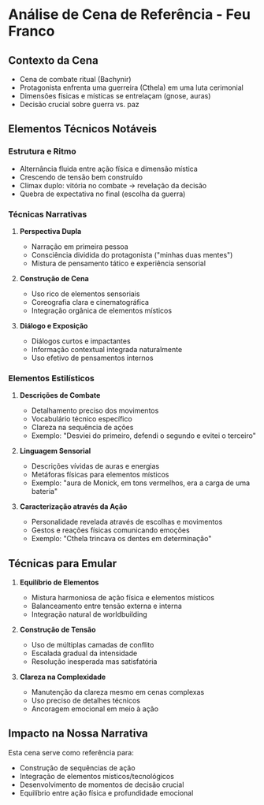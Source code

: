 # Análise de Cena de Referência - Feu Franco

## Contexto da Cena
- Cena de combate ritual (Bachynir)
- Protagonista enfrenta uma guerreira (Cthela) em uma luta cerimonial
- Dimensões físicas e místicas se entrelaçam (gnose, auras)
- Decisão crucial sobre guerra vs. paz

## Elementos Técnicos Notáveis

### Estrutura e Ritmo
- Alternância fluida entre ação física e dimensão mística
- Crescendo de tensão bem construído
- Clímax duplo: vitória no combate → revelação da decisão
- Quebra de expectativa no final (escolha da guerra)

### Técnicas Narrativas
1. **Perspectiva Dupla**
   - Narração em primeira pessoa
   - Consciência dividida do protagonista ("minhas duas mentes")
   - Mistura de pensamento tático e experiência sensorial

2. **Construção de Cena**
   - Uso rico de elementos sensoriais
   - Coreografia clara e cinematográfica
   - Integração orgânica de elementos místicos

3. **Diálogo e Exposição**
   - Diálogos curtos e impactantes
   - Informação contextual integrada naturalmente
   - Uso efetivo de pensamentos internos

### Elementos Estilísticos

1. **Descrições de Combate**
   - Detalhamento preciso dos movimentos
   - Vocabulário técnico específico
   - Clareza na sequência de ações
   - Exemplo: "Desviei do primeiro, defendi o segundo e evitei o terceiro"

2. **Linguagem Sensorial**
   - Descrições vívidas de auras e energias
   - Metáforas físicas para elementos místicos
   - Exemplo: "aura de Monick, em tons vermelhos, era a carga de uma bateria"

3. **Caracterização através da Ação**
   - Personalidade revelada através de escolhas e movimentos
   - Gestos e reações físicas comunicando emoções
   - Exemplo: "Cthela trincava os dentes em determinação"

## Técnicas para Emular

1. **Equilíbrio de Elementos**
   - Mistura harmoniosa de ação física e elementos místicos
   - Balanceamento entre tensão externa e interna
   - Integração natural de worldbuilding

2. **Construção de Tensão**
   - Uso de múltiplas camadas de conflito
   - Escalada gradual da intensidade
   - Resolução inesperada mas satisfatória

3. **Clareza na Complexidade**
   - Manutenção da clareza mesmo em cenas complexas
   - Uso preciso de detalhes técnicos
   - Ancoragem emocional em meio à ação

## Impacto na Nossa Narrativa
Esta cena serve como referência para:
- Construção de sequências de ação
- Integração de elementos místicos/tecnológicos
- Desenvolvimento de momentos de decisão crucial
- Equilíbrio entre ação física e profundidade emocional